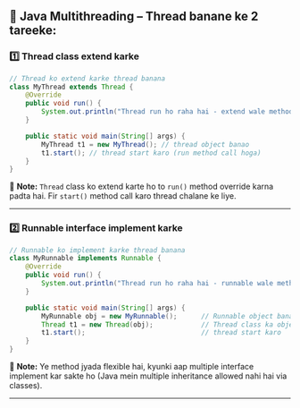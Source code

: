 
## 🔹 Java Multithreading – Thread banane ke 2 tareeke:

### 1️⃣ **Thread class extend karke**

```java
// Thread ko extend karke thread banana
class MyThread extends Thread {
    @Override
    public void run() {
        System.out.println("Thread run ho raha hai - extend wale method se");
    }

    public static void main(String[] args) {
        MyThread t1 = new MyThread(); // thread object banao
        t1.start(); // thread start karo (run method call hoga)
    }
}
```

📝 **Note:** `Thread` class ko extend karte ho to `run()` method override karna padta hai. Fir `start()` method call karo thread chalane ke liye.

---

### 2️⃣ **Runnable interface implement karke**

```java
// Runnable ko implement karke thread banana
class MyRunnable implements Runnable {
    @Override
    public void run() {
        System.out.println("Thread run ho raha hai - runnable wale method se");
    }

    public static void main(String[] args) {
        MyRunnable obj = new MyRunnable();      // Runnable object banao
        Thread t1 = new Thread(obj);            // Thread class ka object, runnable pass karo
        t1.start();                             // thread start karo
    }
}
```

📝 **Note:** Ye method jyada flexible hai, kyunki aap multiple interface implement kar sakte ho (Java mein multiple inheritance allowed nahi hai via classes).

---

